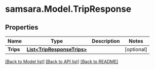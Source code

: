 # samsara.Model.TripResponse
## Properties

Name | Type | Description | Notes
------------ | ------------- | ------------- | -------------
**Trips** | [**List&lt;TripResponseTrips&gt;**](TripResponseTrips.md) |  | [optional] 

[[Back to Model list]](../README.md#documentation-for-models) [[Back to API list]](../README.md#documentation-for-api-endpoints) [[Back to README]](../README.md)

